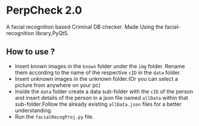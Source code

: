 # PerpCheck 2.0
A facial recognition based Criminal DB checker. Made Using the facial-recognition library,PyQt5.
## How to use ?
  * Insert known images in the `known` folder under the `img` folder. Rename them according to the name of the respective `cID` in the `data` folder.
  * Insert unknown images in the unknown folder.(Or you can select a picture from anywhere on your pc)
  * Inside the `data` folder create a data sub-folder with the `cID` of the person and insert details of the person in a json file named `allData` within that sub-folder.Follow the already existing `allData.json` files for a better understanding.
  * Run the `facialRecogProj.py` file.
